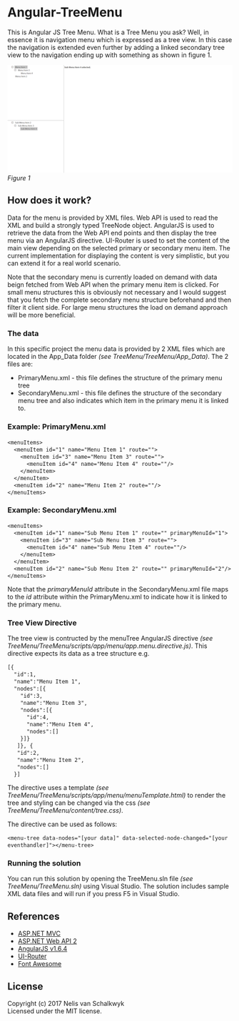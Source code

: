 # Angular-TreeMenu
This is Angular JS Tree Menu.  What is a Tree Menu you ask?  Well, in essence it is navigation menu which is expressed as a tree view.  In this case the navigation is extended even further by adding a linked secondary tree view to the navigation ending up with something as shown in figure 1.

![Screenshot](https://github.com/NelisVanSchalkwyk/Angular-TreeMenu/blob/master/Screenshot.png)
_Figure 1_

## How does it work?
Data for the menu is provided by XML files.  Web API is used to read the XML and build a strongly typed TreeNode object.  AngularJS is used to retrieve the data from the Web API end points and then display the tree menu via an AngularJS directive. UI-Router is used to set the content of the main view depending on the selected primary or secondary menu item. The current implementation for displaying the content is very simplistic, but you can extend it for a real world scenario.  

Note that the secondary menu is currently loaded on demand with data beign fetched from Web API when the primary menu item is clicked. For small menu structures this is obviously not necessary and I would suggest that you fetch the complete secondary menu structure beforehand and then filter it client side. For large menu structures the load on demand approach will be more beneficial.

### The data
In this specific project the menu data is provided by 2 XML files which are located in the App_Data folder *(see TreeMenu/TreeMenu/App_Data)*. The 2 files are:
* PrimaryMenu.xml - this file defines the structure of the primary menu tree
* SecondaryMenu.xml - this file defines the structure of the secondary menu tree and also indicates which item in the primary menu it is linked to.

### Example: PrimaryMenu.xml
```
<menuItems>
  <menuItem id="1" name="Menu Item 1" route="">
    <menuItem id="3" name="Menu Item 3" route="">
      <menuItem id="4" name="Menu Item 4" route=""/>
    </menuItem>
  </menuItem>
  <menuItem id="2" name="Menu Item 2" route=""/>
</menuItems>
```

### Example: SecondaryMenu.xml
```
<menuItems>
  <menuItem id="1" name="Sub Menu Item 1" route="" primaryMenuId="1">
    <menuItem id="3" name="Sub Menu Item 3" route="">
      <menuItem id="4" name="Sub Menu Item 4" route=""/>
    </menuItem>
  </menuItem>
  <menuItem id="2" name="Sub Menu Item 2" route="" primaryMenuId="2"/>
</menuItems>
```
Note that the *primaryMenuId* attribute in the SecondaryMenu.xml file maps to the *id* attribute within the PrimaryMenu.xml to indicate how it is linked to the primary menu.

### Tree View Directive
The tree view is contructed by the menuTree AngularJS directive *(see TreeMenu/TreeMenu/scripts/app/menu/app.menu.directive.js)*.  This directive expects its data as a tree structure e.g.
```
[{
  "id":1,
  "name":"Menu Item 1",
  "nodes":[{
    "id":3,
    "name":"Menu Item 3",
    "nodes":[{
      "id":4,
      "name":"Menu Item 4",
      "nodes":[]
    }]}
   ]}, {
   "id":2,
   "name":"Menu Item 2",
   "nodes":[]
  }]
```
The directive uses a template *(see TreeMenu/TreeMenu/scripts/app/menu/menuTemplate.html)* to render the tree and styling can be changed via the css *(see TreeMenu/TreeMenu/content/tree.css)*.

The directive can be used as follows:
```
<menu-tree data-nodes="[your data]" data-selected-node-changed="[your eventhandler]"></menu-tree>
```

### Running the solution
You can run this solution by opening the TreeMenu.sln file *(see TreeMenu/TreeMenu.sln)* using Visual Studio. The solution includes sample XML data files and will run if you press F5 in Visual Studio.

## References
* [ASP.NET MVC](https://www.asp.net/mvc)
* [ASP.NET Web API 2](https://www.asp.net/web-api)
* [AngularJS v1.6.4](https://angularjs.org/)
* [UI-Router](https://github.com/angular-ui/ui-router)
* [Font Awesome](http://fontawesome.io/)

## License
Copyright (c) 2017 Nelis van Schalkwyk  
Licensed under the MIT license.
